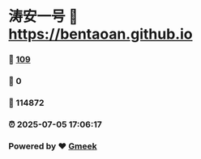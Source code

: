 # 涛安一号 :link: https://bentaoan.github.io 
### :page_facing_up: [109](https://bentaoan.github.io/tag.html) 
### :speech_balloon: 0 
### :hibiscus: 114872 
### :alarm_clock: 2025-07-05 17:06:17 
### Powered by :heart: [Gmeek](https://github.com/Meekdai/Gmeek)
